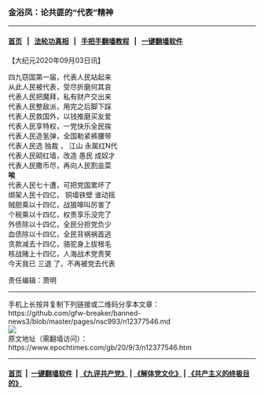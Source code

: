 ### 金浴凤：论共匪的“代表”精神
------------------------

#### [首页](https://github.com/gfw-breaker/banned-news3/blob/master/README.md) &nbsp;&nbsp;|&nbsp;&nbsp; [法轮功真相](https://github.com/begood0513/basic/blob/master/README.md)  &nbsp;&nbsp;|&nbsp;&nbsp; [手把手翻墙教程](https://github.com/gfw-breaker/guides/wiki)  &nbsp;&nbsp;|&nbsp;&nbsp; [一键翻墙软件](https://github.com/gfw-breaker/nogfw/blob/master/README.md)  



<div><p>
 【大纪元2020年09月03日讯】
</p>
<p>
 四九窃国第一届，代表人民站起来
 <br/>
 从此人民被代表，受尽折磨何其哀
 <br/>
 代表人民把魔拜，私有财产交出来
 <br/>
 代表人民整敌派，用完之后脚下踩
 <br/>
 代表人民救国外，以钱推磨买友爱
 <br/>
 代表人民享特权，一党快乐全民挨
 <br/>
 代表人民造氢弹，全国勒紧裤腰带
 <br/>
 代表人民选
 <ok href="https://www.epochtimes.com/gb/tag/%E7%8B%AC%E8%A3%81.html">
  独裁
 </ok>
 ，
 <ok href="https://www.epochtimes.com/gb/tag/%E6%B1%9F%E5%B1%B1.html">
  江山
 </ok>
 永属红N代
 <br/>
 代表人民砌红墙，改造
 <ok href="https://www.epochtimes.com/gb/tag/%E6%84%9A%E6%B0%91.html">
  愚民
 </ok>
 成奴才
 <br/>
 代表人民撒币尽，再向人民割韭菜
 <br/>
 <strong>
  唉
 </strong>
 <br/>
 代表人民七十遭，可把党国累坏了
 <br/>
 绑架人民十四亿，
 <ok href="https://www.epochtimes.com/gb/tag/%E9%93%9C%E5%A2%99%E9%93%81%E5%A3%81.html">
  铜墙铁壁
 </ok>
 谁动摇
 <br/>
 贼胆乘以十四亿，战狼嗥叫厉害了
 <br/>
 个税乘以十四亿，权贵享乐没完了
 <br/>
 外债除以十四亿，全民分担党负少
 <br/>
 血债除以十四亿，全民背祸祸首逃
 <br/>
 贪款减去十四亿，骆驼身上拔根毛
 <br/>
 核战赌上十四亿，人海战术党贵笑
 <br/>
 今天我已
 <ok href="https://www.epochtimes.com/gb/tag/%E4%B8%89%E9%80%80.html">
  三退
 </ok>
 了，不再被党去代表
</p>
<p>
 责任编辑：萧明
</p>
</div>
<hr/>
手机上长按并复制下列链接或二维码分享本文章：<br/>
https://github.com/gfw-breaker/banned-news3/blob/master/pages/nsc993/n12377546.md <br/>
<a href='https://github.com/gfw-breaker/banned-news3/blob/master/pages/nsc993/n12377546.md'><img src='https://github.com/gfw-breaker/banned-news3/blob/master/pages/nsc993/n12377546.md.png'/></a> <br/>
原文地址（需翻墙访问）：https://www.epochtimes.com/gb/20/9/3/n12377546.htm


------------------------
#### [首页](https://github.com/gfw-breaker/banned-news3/blob/master/README.md) &nbsp;|&nbsp; [一键翻墙软件](https://github.com/gfw-breaker/nogfw/blob/master/README.md) &nbsp;| [《九评共产党》](https://github.com/gfw-breaker/9ping.md/blob/master/README.md#九评之一评共产党是什么) | [《解体党文化》](https://github.com/gfw-breaker/jtdwh.md/blob/master/README.md) | [《共产主义的终极目的》](https://github.com/gfw-breaker/gczydzjmd.md/blob/master/README.md)


<img src='http://gfw-breaker.win/banned-news3/pages/nsc993/n12377546.md' width='0px' height='0px'/>